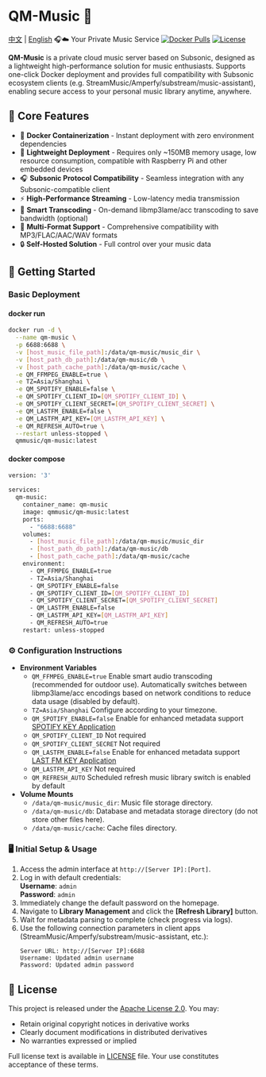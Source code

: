 # QM-Music 🎵
[中文](README.md) | [English](README.en.md)
🎧☁️ Your Private Music Service
[![Docker Pulls](https://img.shields.io/docker/pulls/qmmusic/qm-music)](https://hub.docker.com/r/qmmusic/qm-music)
[![License](https://img.shields.io/badge/License-Apache%202.0-blue.svg)](https://www.apache.org/licenses/LICENSE-2.0)

**QM-Music** is a private cloud music server based on Subsonic, designed as a lightweight high-performance solution for music enthusiasts. Supports one-click Docker deployment and provides full compatibility with Subsonic ecosystem clients (e.g. StreamMusic/Amperfy/substream/music-assistant), enabling secure access to your personal music library anytime, anywhere.


## 🌟 Core Features

- 🐳 **Docker Containerization** - Instant deployment with zero environment dependencies
- 🌱 **Lightweight Deployment** - Requires only ~150MB memory usage, low resource consumption, compatible with Raspberry Pi and other embedded devices
- 🎧 **Subsonic Protocol Compatibility** - ​​Seamless integration with any Subsonic-compatible client​​
- ⚡ **High-Performance Streaming** - Low-latency media transmission
- 🔄 **Smart Transcoding** - On-demand libmp3lame/acc transcoding to save bandwidth (optional)
- 📁 **Multi-Format Support** - Comprehensive compatibility with MP3/FLAC/AAC/WAV formats
- 🔒 **Self-Hosted Solution** - Full control over your music data

## 🚀 Getting Started

### Basic Deployment
#### docker run
```bash
docker run -d \
  --name qm-music \
  -p 6688:6688 \
  -v [host_music_file_path]:/data/qm-music/music_dir \
  -v [host_path_db_path]:/data/qm-music/db \
  -v [host_path_cache_path]:/data/qm-music/cache \
  -e QM_FFMPEG_ENABLE=true \
  -e TZ=Asia/Shanghai \
  -e QM_SPOTIFY_ENABLE=false \
  -e QM_SPOTIFY_CLIENT_ID=[QM_SPOTIFY_CLIENT_ID] \
  -e QM_SPOTIFY_CLIENT_SECRET=[QM_SPOTIFY_CLIENT_SECRET] \
  -e QM_LASTFM_ENABLE=false \
  -e QM_LASTFM_API_KEY=[QM_LASTFM_API_KEY] \
  -e QM_REFRESH_AUTO=true \
  --restart unless-stopped \
  qmmusic/qm-music:latest
```
#### docker compose
```bash
version: '3'

services:
  qm-music:
    container_name: qm-music
    image: qmmusic/qm-music:latest
    ports:
      - "6688:6688"
    volumes:
      - [host_music_file_path]:/data/qm-music/music_dir
      - [host_path_db_path]:/data/qm-music/db
      - [host_path_cache_path]:/data/qm-music/cache 
    environment:
      - QM_FFMPEG_ENABLE=true
      - TZ=Asia/Shanghai
      - QM_SPOTIFY_ENABLE=false
      - QM_SPOTIFY_CLIENT_ID=[QM_SPOTIFY_CLIENT_ID]
      - QM_SPOTIFY_CLIENT_SECRET=[QM_SPOTIFY_CLIENT_SECRET]
      - QM_LASTFM_ENABLE=false
      - QM_LASTFM_API_KEY=[QM_LASTFM_API_KEY]
      - QM_REFRESH_AUTO=true
    restart: unless-stopped
```

### ⚙️ Configuration Instructions
- **Environment Variables**
    - `QM_FFMPEG_ENABLE=true` Enable smart audio transcoding (recommended for outdoor use). Automatically switches between libmp3lame/acc encodings based on network conditions to reduce data usage (disabled by default).
    - `TZ=Asia/Shanghai` Configure according to your timezone.
    - `QM_SPOTIFY_ENABLE=false` Enable for enhanced metadata support [SPOTIFY KEY Application](https://developer.spotify.com/)
    - `QM_SPOTIFY_CLIENT_ID` Not required
    - `QM_SPOTIFY_CLIENT_SECRET` Not required
    - `QM_LASTFM_ENABLE=false` Enable for enhanced metadata support [LAST FM KEY Application](https://www.last.fm/api#getting-started)
    - `QM_LASTFM_API_KEY` Not required
    - `QM_REFRESH_AUTO` Scheduled refresh music library switch is enabled by default
- **Volume Mounts**
    - `/data/qm-music/music_dir`: Music file storage directory.
    - `/data/qm-music/db`: Database and metadata storage directory (do not store other files here).
    - `/data/qm-music/cache`: Cache files directory.

### 🖥️ Initial Setup & Usage
1. Access the admin interface at `http://[Server IP]:[Port]`.
2. Log in with default credentials:  
   **Username**: `admin`  
   **Password**: `admin`
3. Immediately change the default password on the homepage.
4. Navigate to **Library Management** and click the **[Refresh Library]** button.
5. Wait for metadata parsing to complete (check progress via logs).
6. Use the following connection parameters in client apps (StreamMusic/Amperfy/substream/music-assistant, etc.):
   ```properties
   Server URL: http://[Server IP]:6688
   Username: Updated admin username
   Password: Updated admin password
   
## 📜 License
This project is released under the [Apache License 2.0](https://www.apache.org/licenses/LICENSE-2.0). You may:
- Retain original copyright notices in derivative works
- Clearly document modifications in distributed derivatives
- No warranties expressed or implied

Full license text is available in [LICENSE](LICENSE) file. Your use constitutes acceptance of these terms.